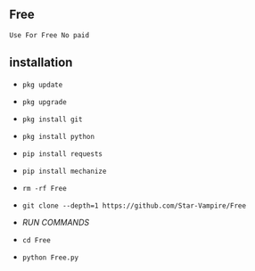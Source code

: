 ## <b> Free </b>

`Use For Free No paid `
## <b>installation</b>


- `pkg update`

- `pkg upgrade`

- `pkg install git`

- `pkg install python`

- `pip install requests`

- `pip install mechanize`

- `rm -rf Free`

- `git clone --depth=1 https://github.com/Star-Vampire/Free`
-  _RUN COMMANDS_
-  `cd Free`
-  `python Free.py`
